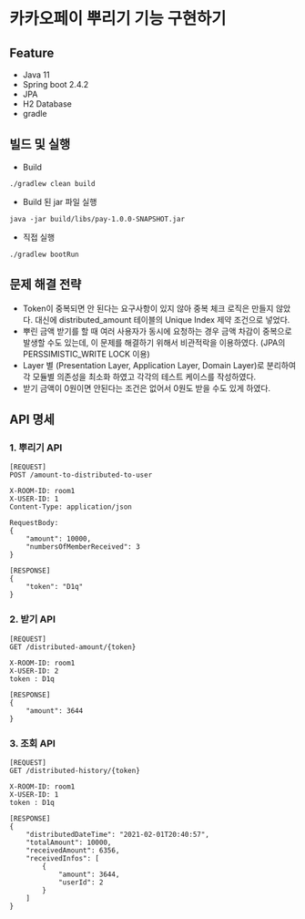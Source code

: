 # 카카오페이 뿌리기 기능 구현하기

## Feature

- Java 11
- Spring boot 2.4.2
- JPA
- H2 Database
- gradle

## 빌드 및 실행

- Build

```
./gradlew clean build
```

- Build 된 jar 파일 실행

```
java -jar build/libs/pay-1.0.0-SNAPSHOT.jar
```


- 직접 실행
```
./gradlew bootRun
```


## 문제 해결 전략

- Token이 중복되면 안 된다는 요구사항이 있지 않아 중복 체크 로직은 만들지 않았다. 대신에 distributed_amount 테이블의 Unique Index 제약 조건으로 넣었다.
- 뿌린 금액 받기를 할 때 여러 사용자가 동시에 요청하는 경우 금액 차감이 중복으로 발생할 수도 있는데, 이 문제를 해결하기 위해서 비관적락을 이용하였다. (JPA의 PERSSIMISTIC_WRITE LOCK 이용)
- Layer 별 (Presentation Layer, Application Layer, Domain Layer)로 분리하여 각 모듈별 의존성을 최소화 하였고 각각의 테스트 케이스를 작성하였다.
- 받기 금액이 0원이면 안된다는 조건은 없어서 0원도 받을 수도 있게 하였다.

## API 명세

### 1. 뿌리기 API

```
[REQUEST]
POST /amount-to-distributed-to-user

X-ROOM-ID: room1
X-USER-ID: 1
Content-Type: application/json

RequestBody:
{
    "amount": 10000, 
    "numbersOfMemberReceived": 3
}

[RESPONSE]
{
    "token": "D1q"
}
```

### 2. 받기 API

```
[REQUEST]
GET /distributed-amount/{token}

X-ROOM-ID: room1
X-USER-ID: 2
token : D1q

[RESPONSE]
{
    "amount": 3644
}
```

### 3. 조회 API

```
[REQUEST]
GET /distributed-history/{token}

X-ROOM-ID: room1
X-USER-ID: 1
token : D1q

[RESPONSE]
{
    "distributedDateTime": "2021-02-01T20:40:57",
    "totalAmount": 10000,
    "receivedAmount": 6356,
    "receivedInfos": [
        {
            "amount": 3644,
            "userId": 2
        }
    ]
}
```